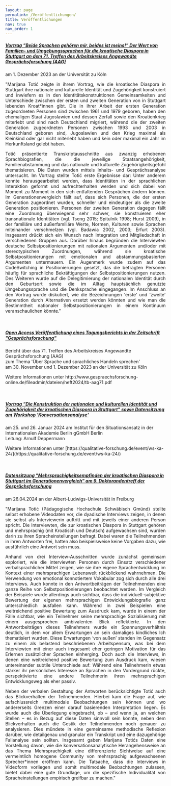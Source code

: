 ```yaml
---
layout: page
permalink: /Veröffentlichungen/
title: Veröffentlichungen
nav: true
nav_order: 1
---
```

<!-- _pages/Veröffentlichungen.md -->

 
<h5>
<a href='#'>Vortrag "Beide Sprachen gehören mir, beides ist meins!" Der Wert von Familien- und Umgebungssprachen für die kroatische Diaspora in Stuttgart an dem 71. Treffen des Arbeitskreises Angewandte Gesprächsforschung (AAG)</a>
</h5>
am 1. Dezember 2023 an der Universität zu Köln <br>

<p align="justify">
"Marijana Totić zeigte in ihrem Vortrag, wie die kroatische Diaspora in Stuttgart ihre nationale und kulturelle Identität und Zugehörigkeit konstruiert und inwiefern es in den Identitätskonstruktionen Gemeinsamkeiten und Unterschiede zwischen der ersten und zweiten Generation von in Stuttgart lebenden Kroat*innen gibt. Die in ihrer Arbeit der ersten Generation zugeordneten Personen sind zwischen 1961 und 1979 geboren, haben den ehemaligen Staat Jugoslawien und dessen Zerfall sowie den Kroatienkrieg miterlebt und sind nach Deutschland migriert, während die der zweiten Generation zugeordneten Personen zwischen 1993 und 2003 in Deutschland geboren sind, Jugoslawien und den Krieg maximal als Kleinkind oder gar nicht miterlebt haben und kein oder maximal ein Jahr im Herkunftsland gelebt
haben. 
</p>
<p align="justify">
Totić präsentierte Transkriptausschnitte aus zwanzig erhobenen Sprachbiografien, die die jeweilige Staatsangehörigkeit, Familienabstammung und das nationale und kulturelle Zugehörigkeitsgefühl thematisieren. Die Daten wurden mittels Inhalts- und Gesprächsanalyse untersucht. Im Vortrag stellte Totić erste Ergebnisse dar: Unter anderem konnte herausgearbeitet werden, dass Identitäten in der sprachlichen Interaktion geformt und aufrechterhalten werden und sich dabei von Moment zu Moment in den sich entfaltenden Gesprächen ändern können. Im Generationenvergleich fällt auf, dass sich Personen, die der ersten Generation zugeordnet wurden, schneller und eindeutiger als die zweite Generation positionieren. Personen der zweiten Generation dagegen fällt eine Zuordnung überwiegend sehr schwer, sie konstruieren eher transnationale Identitäten (vgl. Tseng 2015; Spitulnik 1998; Hurst 2009), in der familiäre und außerfamiliäre Werte, Normen, Kulturen sowie Sprachen miteinander verschmelzen (vgl. Badawia 2002, 2003; Erfurt 2003). Insgesamt drückt sich ein Wunsch nach Integration und Mitgliedschaft in verschiedenen Gruppen aus. Darüber hinaus begründen die Interviewten deutsche Selbstpositionierungen mit rationalen Argumenten und/oder mit stereotypischen Zuordnungen, während sie kroatische Selbstpositionierungen mit emotionalen und abstammungsbasierten Argumenten untermauern. Ein Augenmerk wurde zudem auf das CodeSwitching in Positionierungen gesetzt, das die befragten Personen häufig für sprachliche Bekräftigungen der Selbstpositionierungen nutzen. Des Weiteren wurde auf die Delegitimierung der nationalen Identität durch den Geburtsort sowie
die im Alltag hauptsächlich genutzte Umgebungssprache und die Denksprache eingegangen. Im Anschluss an den Vortrag wurde diskutiert, wie die Bezeichnungen 'erste' und 'zweite' Generation durch Alternativen ersetzt werden könnten und wie man die Bestimmtheit nationaler Selbstpositionierungen in einem Kontinuum veranschaulichen könnte."
</p>
<br>

<h5>
<a href='#'>Open Access Veröffentlichung eines Tagungsberichts in der Zeitschrift "Gesprächsforschung"</a>
</h5>
Bericht über das 71. Treffen des Arbeitskreises Angewandte Gesprächsforschung (AAG) <br>
zum Thema 'Über Sprache und sprachliches Handeln sprechen' <br>
am 30. November und 1. Dezember 2023 an der Universität zu Köln <br>
<p>
Weitere Informationen unter http://www.gespraechsforschung-online.de/fileadmin/dateien/heft2024/tb-aag71.pdf </p>
<br>

<h5>
<a href='#'>Vortrag "Die Konstruktion der nationalen und kulturellen Identität und Zugehörigkeit der kroatischen Diaspora in Stuttgart" sowie Datensitzung am Workshop 'Konversationsanalyse' 
</a>
</h5> 
am 25. und 26. Januar 2024 am Institut für den Situationsansatz in der Internationalen Akademie Berlin gGmbH Berlin<br>
Leitung: Arnulf Deppermann <br>
<p>
Weitere Informationen unter [https://qualitative-forschung.de/event/ws-ka-24/](https://qualitative-forschung.de/event/ws-ka-24/)
</p>
<br>

<h5>
<a href='#'>Datensitzung "Mehrsprachigkeitsempfinden der kroatischen Diaspora in Stuttgart im Generationenvergleich" am 9. Doktorandentreff der Gesprächsforschung</a>
</h5>
am 26.04.2024 an der Albert-Ludwigs-Universität in Freiburg<br>

<p align="justify">
"Marijana Totić (Pädagogische Hochschule Schwäbisch Gmünd) stellte selbst erhobene Videodaten vor, die dyadische Interviews zeigen, in denen sie selbst als Interviewerin auftritt und mit jeweils einer anderen Person spricht. Die Interviewten, die zur kroatischen Diaspora
in Stuttgart gehören und mehrsprachig (mit Kroatisch und Deutsch) aufgewachsen sind, wurden darin zu ihren Spracheinstellungen befragt. Dabei waren die Teilnehmenden in ihren Antworten frei, hatten also beispielsweise keine Vorgaben dazu, wie ausführlich eine Antwort sein muss.
</p>

<p align="justify">
Anhand von drei Interview-Ausschnitten wurde zunächst gemeinsam exploriert, wie die interviewten Personen durch Einsatz verschiedener
verbalsprachlicher Mittel zeigen, wie sie ihre eigene Sprachentwicklung im Kontext einer mehrsprachigen Lebenswelt rückblickend wahrnehmen. Die Verwendung von emotional konnotiertem Vokabular zog sich durch alle drei Interviews. Auch konnte in den Antwortbeiträgen der Teilnehmenden eine ganze Reihe von Selbstpositionierungen beobachtet werden. Im Vergleich der Beispiele wurde allerdings auch sichtbar, dass die individuell-subjektive Bewertung der eigenen mehrsprachigen Entwicklungsbiografie ganz unterschiedlich ausfallen kann. Während in zwei Beispielen eine weitreichend positive Bewertung zum Ausdruck kam, wurde in einem der Fälle sichtbar, wie ein Teilnehmer seine mehrsprachige Sozialisierung mit einem ausgesprochen ambivalenten Blick reflektierte. In den Antwortbeiträgen dieses Teilnehmers wurde ein Spannungsverhältnis deutlich, in dem vor allem Erwartungen an sein damaliges kindliches Ich thematisiert wurden. Diese Erwartungen ‘von außen’ standen im Gegensatz zu einem als belastend beschriebenen Arbeitspensum, was bei dem Interviewten mit einer auch insgesamt eher geringen Motivation für das Erlernen zusätzlicher Sprachen einherging. Doch auch die Interviews, in denen eine weitreichend positive Bewertung zum Ausdruck kam, wiesen untereinander subtile Unterschiede auf: Während eine Teilnehmerin etwas stärker ihr persönliches Interesse an Sprachen in den Vordergrund rückte, perspektivierte eine andere Teilnehmerin ihren mehrsprachigen Entwicklungsweg als eher passiv.
</p>

<p align="justify">
Neben der verbalen Gestaltung der Antworten berücksichtigte Totić auch das Blickverhalten der Teilnehmenden. Hierbei kam die Frage auf, wie aufschlussreich multimodale Beobachtungen sein können und wo andererseits Grenzen einer darauf basierenden Interpretation liegen. Es wurde auch die Überlegung eingebracht, ob – und wenn ja, an welchen Stellen – es in Bezug auf diese Daten sinnvoll sein könnte, neben dem Blickverhalten auch die Gestik der Teilnehmenden noch genauer zu analysieren. Dies mündete in eine gemeinsame methodische Reflexion darüber, wie detailgenau und granular ein Transkript und eine dazugehörige Fallanalyse sein sollten. Insgesamt gaben Marijana Totićs Daten eine Vorstellung davon, wie die konversationsanalytische Herangehensweise an das Thema Mehrsprachigkeit eine differenzierte Sichtweise auf eine vermeintlich homogene Community von mehrsprachig aufgewachsenen Sprecher*innen eröffnen kann. Die Tatsache, dass die Interviews in Videoform vorliegen und somit multimodale Beobachtungen zulassen, bietet dabei eine gute Grundlage, um die spezifische Individualität von Spracheinstellungen empirisch greifbar zu machen."
</p>
<br>







  
 





